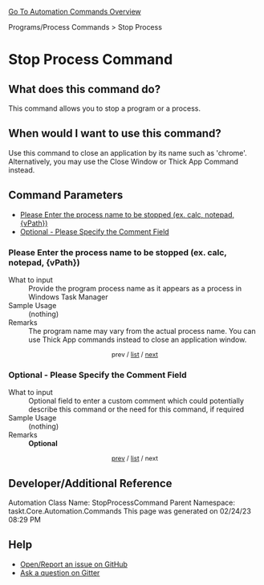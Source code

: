 <!--TITLE: Stop Process Command -->
<!-- SUBTITLE: a command in the Programs/Process Commands group. -->
[Go To Automation Commands Overview](/automation-commands.md)


Programs/Process Commands &gt; Stop Process


# Stop Process Command


## What does this command do?
This command allows you to stop a program or a process.


## When would I want to use this command?
Use this command to close an application by its name such as 'chrome'. Alternatively, you may use the Close Window or Thick App Command instead.


<a id="param_list"></a>
## Command Parameters
- [Please Enter the process name to be stopped (ex. calc, notepad, {vPath})](#param_0)
- [Optional - Please Specify the Comment Field](#param_1)


<a id="param_0"></a>
### Please Enter the process name to be stopped (ex. calc, notepad, {vPath})


<dl>
<dt>What to input</dt><dd>Provide the program process name as it appears as a process in Windows Task Manager</dd>
<dt>Sample Usage</dt><dd>(nothing)</dd>
<dt>Remarks</dt><dd>The program name may vary from the actual process name.  You can use Thick App commands instead to close an application window.</dd>
</dl>




<div style="font-size: 90%; text-align: center">


prev / [list](#param_list) / [next](#param_1)


</div>


<a id="param_1"></a>
### Optional - Please Specify the Comment Field


<dl>
<dt>What to input</dt><dd>Optional field to enter a custom comment which could potentially describe this command or the need for this command, if required</dd>
<dt>Sample Usage</dt><dd>(nothing)</dd>
<dt>Remarks</dt><dd><strong>Optional</strong><br></dd>
</dl>




<div style="font-size: 90%; text-align: center">


[prev](#param_1) / [list](#param_list) / next


</div>


## Developer/Additional Reference
Automation Class Name: StopProcessCommand
Parent Namespace: taskt.Core.Automation.Commands
This page was generated on 02/24/23 08:29 PM


## Help
- [Open/Report an issue on GitHub](https://github.com/rcktrncn/taskt/issues/new)
- [Ask a question on Gitter](https://gitter.im/taskt-rpa/Lobby)
